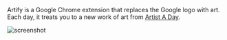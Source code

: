 Artify is a Google Chrome extension that replaces the Google logo with art. Each day, it treats you to a new work of art from [Artist A Day](http://artistaday.com).

![screenshot](https://raw.github.com/tdeitch/artify/master/screenshot.png)
